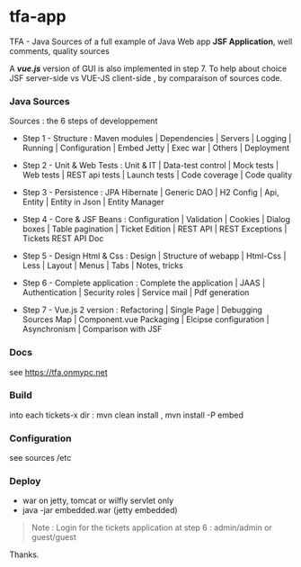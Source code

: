 # tfa-app

TFA - Java Sources of a full example of Java Web app
**JSF Application**, well comments, quality sources 

A ***vue.js*** version of GUI is also implemented in step 7.
To help about choice   JSF server-side   vs     VUE-JS client-side , 
by comparaison of sources code.

### Java Sources

Sources : the 6 steps of developpement 
    
- Step 1 - Structure : Maven modules | Dependencies | Servers 
         | Logging | Running | Configuration | Embed Jetty 
		 | Exec war | Others | Deployment
		 
- Step 2 - Unit & Web Tests : Unit & IT | Data-test control 
         | Mock tests | Web tests | REST api tests | Launch tests 
		 | Code coverage | Code quality
		 
- Step 3 - Persistence : JPA Hibernate | Generic DAO 
         | H2 Config | Api, Entity | Entity in Json 
		 | Entity Manager
		 
- Step 4 - Core & JSF Beans : Configuration | Validation | Cookies 
         | Dialog boxes | Table pagination | Ticket Edition | REST API 
		 | REST Exceptions | Tickets REST API Doc
		 
- Step 5 - Design Html & Css : Design | Structure of webapp | Html-Css 
         | Less | Layout | Menus | Tabs | Notes, tricks
		 
- Step 6 - Complete application : Complete the application 
         | JAAS | Authentication | Security roles 
		 | Service mail | Pdf generation
		 
- Step 7 - Vue.js 2 version : Refactoring | Single Page 
	 | Debugging Sources Map | Component.vue Packaging | Elcipse configuration
	 | Asynchronism | Comparison with JSF

### Docs 
   see https://tfa.onmypc.net   
   
### Build

   into each tickets-x dir :   mvn clean install , mvn install -P embed
      
### Configuration 

   see sources /etc

### Deploy 

   - war on jetty, tomcat or wilfly servlet only
   - java -jar embedded.war   (jetty embedded) 
		 
> Note : Login for the tickets application at step 6 : admin/admin  or  guest/guest
                    
Thanks.

